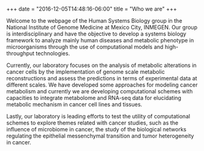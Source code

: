 +++
date = "2016-12-05T14:48:16-06:00"
title = "Who we are"
+++

Welcome to the webpage of the Human Systems Biology group in the National
Institute of Genome Medicine at Mexico City, INMEGEN. Our group is
interdisciplinary and have the objective to develop a systems biology framework
to analyze mainly human diseases and metabolic phenotype in microorganisms
through the use of computational models and high-throughput technologies.

Currently, our laboratory focuses on the analysis of metabolic alterations in
cancer cells by the implementation of genome scale metabolic reconstructions and
assess the predictions in terms of experimental data at different scales. We
have developed some approaches for modeling cancer metabolism and currently we
are developing computational schemes with capacities to integrate metabolome and
RNA-seq data for elucidating metabolic mechanism in cancer cell lines and
tissues.

Lastly, our laboratory is leading efforts to test the utility of computational
schemes to explore themes related with cancer studies, such as the influence of
microbiome in cancer, the study of the biological networks regulating the
epithelial messenchymal transition and tumor heterogeneity in cancer.
